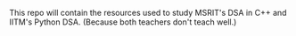 This repo will contain the resources used to study MSRIT's DSA in C++ and IITM's Python DSA.
(Because both teachers don't teach well.)
